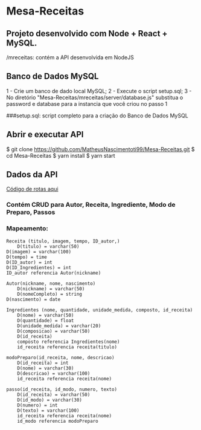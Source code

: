 # Mesa-Receitas
## Projeto desenvolvido com Node + React + MySQL. 
/mreceitas: contém a API desenvolvida em NodeJS


## Banco de Dados MySQL
1 - Crie um banco de dado local MySQL;
2 - Execute o script setup.sql;
3 - No diretório "Mesa-Receitas/mreceitas/server/database.js" substitua o password e database para a instancia que você criou no passo 1

###setup.sql: script completo para a criação do Banco de Dados MySQL

## Abrir e executar API
$ git clone https://github.com/MatheusNascimentoti99/Mesa-Receitas.git
$ cd Mesa-Receitas
$ yarn install
$ yarn start

## Dados da API
[Código de rotas aqui](mreceitas/routes/)
### Contém CRUD para Autor, Receita, Ingrediente, Modo de Preparo, Passos

### Mapeamento:
``` 
Receita (titulo, imagem, tempo, ID_autor,)
	D(titulo) = varchar(50)
D(imagem) = varchar(100)
D(tempo) = time
D(ID_autor) = int
D(ID_Ingredientes) = int
ID_autor referencia Autor(nickname)

Autor(nickname, nome, nascimento)
	D(nickname) = varchar(50)
	D(nomeCompleto) = string
D(nascimento) = date

Ingredientes (nome, quantidade, unidade_medida, composto, id_receita)  
	D(nome) = varchar(50)
	D(quantidade) = float
	D(unidade_medida) = varchar(20)
	D(composicao) = varchar(50)
	D(id_receita)
	composto referencia Ingredientes(nome)
	id_receita referencia receita(titulo)

modoPreparo(id_receita, nome, descricao)
	D(id_receita) = int
	D(nome) = varchar(30)
	D(descricao) = varchar(100)
	id_receita referencia receita(nome)

passo(id_receita, id_modo, numero, texto)
	D(id_receita) = varchar(50)
	D(id_modo) = varchar(30)
	D(numero) = int
	D(texto) = varchar(100)
	id_receita referencia receita(nome)
	id_modo referencia modoPreparo 

```
